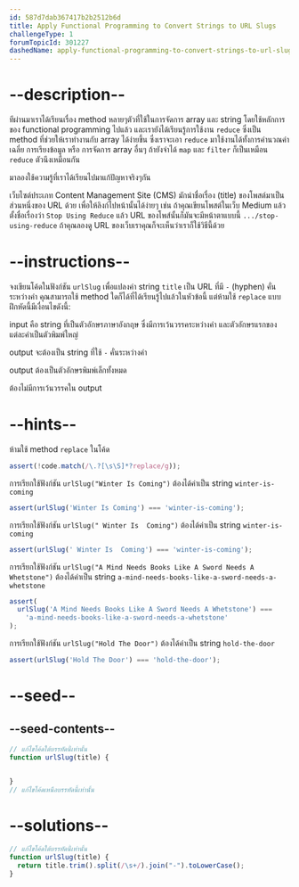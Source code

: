 ```yaml
---
id: 587d7dab367417b2b2512b6d
title: Apply Functional Programming to Convert Strings to URL Slugs
challengeType: 1
forumTopicId: 301227
dashedName: apply-functional-programming-to-convert-strings-to-url-slugs
---
```


# --description--

ทีผ่านมาเราได้เรียนเรื่อง method หลายๆตัวที่ใช้ในการจัดการ array และ string โดยใช้หลักการของ functional programming ไปแล้ว และเรายังได้เรียนรู้การใช้งาน `reduce` ซึ่งเป็น method ที่ช่วยให้เราทำงานกับ array ได้ง่ายขึ้น 
ซึ่งเราจะเอา `reduce` มาใช้งานได้ทั้งการคำนวณค่าเฉลี่ย การเรียงข้อมูล หรือ การจัดการ array อื่นๆ ถ้ายังจำได้ `map` และ `filter` ก็เป็นเหมือน `reduce` ตัวนึงเหมือนกัน

มาลองใช้ความรู้ที่เราได้เรียนไปมาแก้ปัญหาจริงๆกัน


เว็บไซต์ประเภท Content Management Site (CMS) มักนำชื่อเรื่อง (title) ของโพสต์มาเป็นส่วนหนึ่งของ URL ด้วย เพื่อให้ลิงก์ไปหน้านั้นได้ง่ายๆ
เช่น ถ้าคุณเขียนโพสต์ในเว็บ Medium แล้วตั้งชื่อเรื่องว่า `Stop Using Reduce` แล้ว URL ของโพส์นั้นก็มันจะมีหน้าตาแบบนี้ `.../stop-using-reduce` ถ้าคุณลองดู URL ของเว็บเราคุณก็จะเห็นว่าเราก็ใช้วิธีนี้ด้วย

# --instructions--

จงเขียนโค้ดในฟังก์ชัน `urlSlug` เพื่อแปลงค่า string `title` เป็น URL ที่มี `-` (hyphen) คั่นระหว่างคำ คุณสามารถใช้ method ใดก็ได้ที่ได้เรียนรู้ไปแล้วในหัวข้อนี้ แต่ห้ามใช้ `replace` 
แบบฝึกหัดนี้มีเงื่อนไขดังนี้:

input คือ string ที่เป็นตัวอักษรภาษาอังกฤษ ซึ่งมีการเว้นวรรคระหว่างคำ และตัวอักษรแรกของแต่ละคำเป็นตัวพิมพ์ใหญ่

output จะต้องเป็น string ที่ใช้ `-` คั่นระหว่างคำ

output ต้องเป็นตัวอักษรพิมพ์เล็กทั้งหมด

ต้องไม่มีการเว้นวรรคใน output

# --hints--

ห้ามใช้ method `replace` ในโค้ด

```js
assert(!code.match(/\.?[\s\S]*?replace/g));
```

การเรียกใช้ฟังก์ชัน `urlSlug("Winter Is Coming")` ต้องได้ค่าเป็น string `winter-is-coming`

```js
assert(urlSlug('Winter Is Coming') === 'winter-is-coming');
```

การเรียกใช้ฟังก์ชัน `urlSlug(" Winter Is  Coming")` ต้องได้ค่าเป็น string `winter-is-coming`

```js
assert(urlSlug(' Winter Is  Coming') === 'winter-is-coming');
```

การเรียกใช้ฟังก์ชัน `urlSlug("A Mind Needs Books Like A Sword Needs A Whetstone")` ต้องได้ค่าเป็น string `a-mind-needs-books-like-a-sword-needs-a-whetstone`

```js
assert(
  urlSlug('A Mind Needs Books Like A Sword Needs A Whetstone') ===
    'a-mind-needs-books-like-a-sword-needs-a-whetstone'
);
```

การเรียกใช้ฟังก์ชัน `urlSlug("Hold The Door")` ต้องได้ค่าเป็น string `hold-the-door`

```js
assert(urlSlug('Hold The Door') === 'hold-the-door');
```

# --seed--

## --seed-contents--

```js
// แก้ไขโค้ดใต้บรรทัดนี้เท่านั้น
function urlSlug(title) {


}
// แก้ไขโค้ดเหนือบรรทัดนี้เท่านั้น
```

# --solutions--

```js
// แก้ไขโค้ดใต้บรรทัดนี้เท่านั้น
function urlSlug(title) {
  return title.trim().split(/\s+/).join("-").toLowerCase();
}
```
